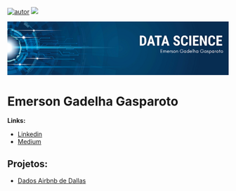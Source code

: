 [![autor](https://img.shields.io/badge/author-gadelhadev-red.svg)](https://www.linkedin.com/in/emersongasparoto/) [![](https://img.shields.io/badge/python-3.7+-blue.svg)](https://www.python.org/downloads/release/python-365/) 

<p align="center">
  <img src="banner.png" >
</p>

# Emerson Gadelha Gasparoto

**Links:**
* [Linkedin](https://www.linkedin.com/in/emersongasparoto/)
* [Medium](https://medium.com/@emersongasparoto)


## Projetos:
* [Dados Airbnb de Dallas](https://github.com/gadelhadev/Analise_Airbnb_Dallas.git) 
